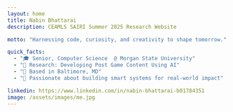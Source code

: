 ```yaml
---
layout: home
title: Nabin Bhattarai
description: CEAMLS SAIRI Summer 2025 Research Website

motto: "Harnessing code, curiosity, and creativity to shape tomorrow."

quick_facts:
  - "🎓 Senior, Computer Science  @ Morgan State University"
  - "🔬 Research: Developing Post Game Content Using AI"
  - "📍 Based in Baltimore, MD"
  - "🚀 Passionate about building smart systems for real-world impact"

linkedin: https://www.linkedin.com/in/nabin-bhattarai-b01784351
image: /assets/images/me.jpg
---
```

